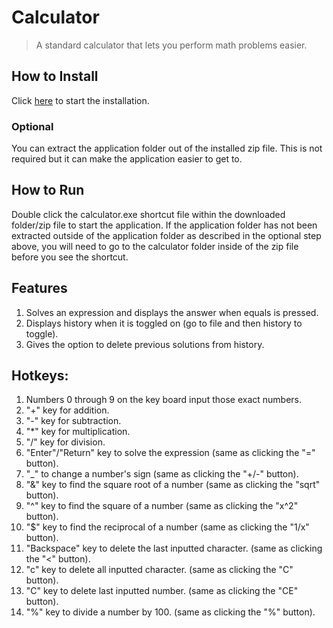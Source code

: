 # Calculator
>A standard calculator that lets you perform math problems easier.

## How to Install
Click [here](https://github.com/Kazmania21/Portfolio/raw/master/Timeline/7%20-%20Junior%20Year%20(Fall%202023)/calculator.zip) to start the installation.

### Optional
You can extract the application folder out of the installed zip file. This is not required but it can make the application easier to get to.

## How to Run
Double click the calculator.exe shortcut file within the downloaded folder/zip file to start the application. If the application folder has not been extracted outside of the application folder as described in the optional step above, you will need to go to the calculator folder inside of the zip file before you see the shortcut.

## Features
1. Solves an expression and displays the answer when equals is pressed.
2. Displays history when it is toggled on (go to file and then history to toggle).
3. Gives the option to delete previous solutions from history.

## Hotkeys:
1. Numbers 0 through 9 on the key board input those exact numbers.
2. "+" key for addition.
3. "-" key for subtraction.
4. "*" key for multiplication.
5. "/" key for division.
6. "Enter"/"Return" key to solve the expression (same as clicking the "=" button).
7. "_" to change a number's sign (same as clicking the "+/-" button).
8. "&" key to find the square root of a number (same as clicking the "sqrt" button).
9. "^" key to find the square of a number (same as clicking the "x^2" button).
10. "$" key to find the reciprocal of a number (same as clicking the "1/x" button).
11. "Backspace" key to delete the last inputted character. (same as clicking the "<" button).
12. "c" key to delete all inputted character. (same as clicking the "C" button).
13. "C" key to delete last inputted number. (same as clicking the "CE" button).
14. "%" key to divide a number by 100. (same as clicking the "%" button).